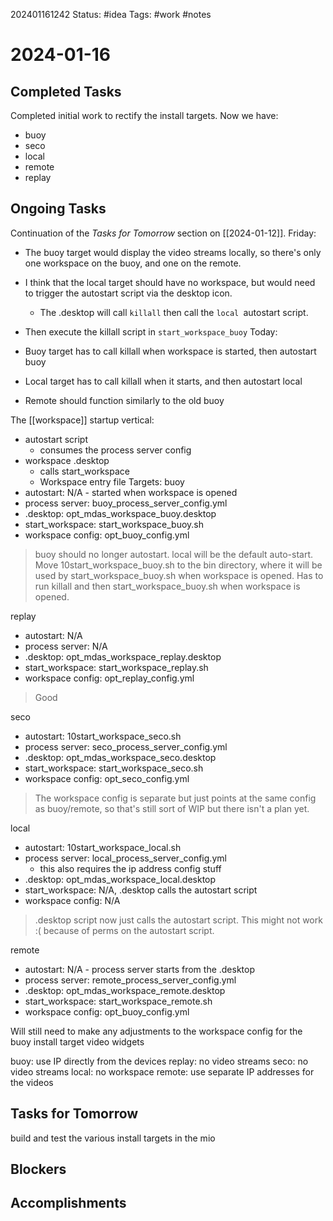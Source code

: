 202401161242
Status: #idea
Tags: #work #notes 

# 2024-01-16

## Completed Tasks
Completed initial work to rectify the install targets. Now we have:
- buoy
- seco
- local
- remote
- replay

## Ongoing Tasks
Continuation of the _Tasks for Tomorrow_ section on [[2024-01-12]].
Friday:
- The buoy target would display the video streams locally, so there's only one workspace on the buoy, and one on the remote. 

- I think that the local target should have no workspace, but would need to trigger the autostart script via the desktop icon.
	- The .desktop will call `killall` then call the `local `autostart script.
- Then execute the killall script in `start_workspace_buoy`
Today:
- Buoy target has to call killall when workspace is started, then autostart buoy
- Local target has to call killall when it starts, and then autostart local
- Remote should function similarly to the old buoy

The [[workspace]] startup vertical:
- autostart script
	- consumes the process server config
- workspace .desktop
	- calls start_workspace
	- Workspace entry file
Targets:
buoy
- autostart: N/A - started when workspace is opened
- process server: buoy_process_server_config.yml
- .desktop: opt_mdas_workspace_buoy.desktop
- start_workspace: start_workspace_buoy.sh
- workspace config: opt_buoy_config.yml
> buoy should no longer autostart. local will be the default auto-start. Move 10start_workspace_buoy.sh to the bin directory, where it will be used by start_workspace_buoy.sh when workspace is opened. Has to run killall and then start_workspace_buoy.sh when workspace is opened.

replay
- autostart: N/A
- process server: N/A
- .desktop: opt_mdas_workspace_replay.desktop
- start_workspace: start_workspace_replay.sh
- workspace config: opt_replay_config.yml
> Good

seco
- autostart: 10start_workspace_seco.sh
- process server: seco_process_server_config.yml
- .desktop: opt_mdas_workspace_seco.desktop
- start_workspace: start_workspace_seco.sh
- workspace config: opt_seco_config.yml
> The workspace config is separate but just points at the same config as buoy/remote, so that's still sort of WIP but there isn't a plan yet.

local
- autostart: 10start_workspace_local.sh
- process server: local_process_server_config.yml
	- this also requires the ip address config stuff
- .desktop: opt_mdas_workspace_local.desktop
- start_workspace: N/A, .desktop calls the autostart script
- workspace config: N/A
> .desktop script now just calls the autostart script. This might not work :( because of perms on the autostart script.

remote
- autostart: N/A - process server starts from the .desktop
- process server: remote_process_server_config.yml
- .desktop: opt_mdas_workspace_remote.desktop
- start_workspace: start_workspace_remote.sh
- workspace config: opt_buoy_config.yml

Will still need to make any adjustments to the workspace config for the buoy install target video widgets

buoy: use IP directly from the devices
replay: no video streams
seco: no video streams
local: no workspace
remote: use separate IP addresses for the videos
## Tasks for Tomorrow
build and test the various install targets in the mio

## Blockers

## Accomplishments


